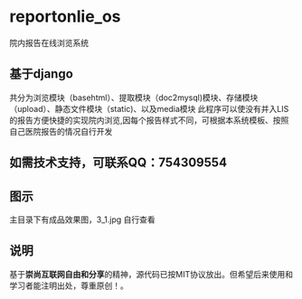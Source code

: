 # reportonlie_os
院内报告在线浏览系统

## 基于django
共分为浏览模块（basehtml）、提取模块（doc2mysql)模块、存储模块（upload）、静态文件模块（static)、以及media模块
此程序可以使没有并入LIS的报告方便快捷的实现院内浏览,因每个报告样式不同，可根据本系统模板、按照自己医院报告的情况自行开发

## 如需技术支持，可联系QQ：754309554

## 图示 
主目录下有成品效果图，3_1.jpg   自行查看

## 说明
基于<b>崇尚互联网自由和分享</b>的精神，源代码已按MIT协议放出。但希望后来使用和学习者能注明出处，尊重原创！。
